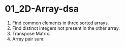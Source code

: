 # 01_2D-Array-dsa

01) Find common elements in three sorted arrays. <br>
02) Find distinct integers not present in the other array. <br>
03) Transpose Matrix. <br>
04) Array pair sum. 
